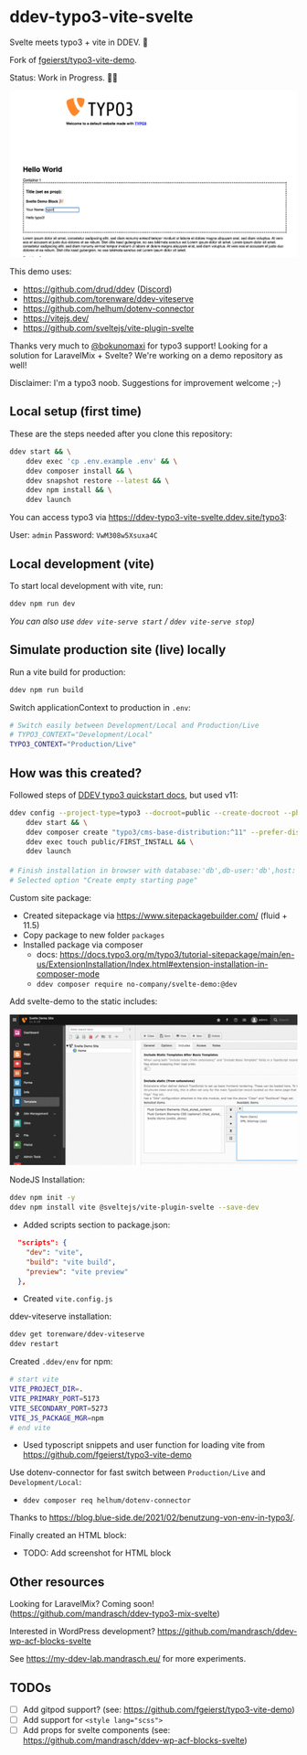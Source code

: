 # ddev-typo3-vite-svelte

Svelte meets typo3 + vite in DDEV. 🧡 

Fork of [fgeierst/typo3-vite-demo](https://github.com/fgeierst/typo3-vite-demo). 

Status: Work in Progress. 🧑‍🔧

![Screenshot block with svelte input binding](.gh-screenshots/teaser.png?raw=true)

This demo uses: 

- https://github.com/drud/ddev ([Discord](https://discord.gg/hCZFfAMc5k))
- https://github.com/torenware/ddev-viteserve
- https://github.com/helhum/dotenv-connector
- https://vitejs.dev/
- https://github.com/sveltejs/vite-plugin-svelte

Thanks very much to [@bokunomaxi](https://github.com/bokunomaxi) for typo3 support! Looking for a solution for LaravelMix + Svelte? We're working on a demo repository as well!

Disclaimer: I'm a typo3 noob. Suggestions for improvement welcome ;-)

## Local setup (first time)

These are the steps needed after you clone this repository:

```bash
ddev start && \
    ddev exec 'cp .env.example .env' && \
    ddev composer install && \
    ddev snapshot restore --latest && \
    ddev npm install && \
    ddev launch
```

You can access typo3 via https://ddev-typo3-vite-svelte.ddev.site/typo3: 

User: `admin`
Password: `VwM308w5Xsuxa4C`

## Local development (vite)

To start local development with vite, run:

```bash
ddev npm run dev 
```

_You can also use `ddev vite-serve start` / `ddev vite-serve stop`)_

## Simulate production site (live) locally

Run a vite build for production:

```bash
ddev npm run build
```

Switch applicationContext to production in `.env`:

```bash
# Switch easily between Development/Local and Production/Live
# TYPO3_CONTEXT="Development/Local"
TYPO3_CONTEXT="Production/Live"
```

## How was this created?

Followed steps of [DDEV typo3 quickstart docs](https://ddev.readthedocs.io/en/latest/users/quickstart/#typo3), but used v11:

```bash
ddev config --project-type=typo3 --docroot=public --create-docroot --php-version 8.1 && \
	ddev start && \
	ddev composer create "typo3/cms-base-distribution:^11" --prefer-dist && \
	ddev exec touch public/FIRST_INSTALL && \
	ddev launch

# Finish installation in browser with database:'db',db-user:'db',host:'db'
# Selected option "Create empty starting page"
```

Custom site package:

- Created sitepackage via https://www.sitepackagebuilder.com/ (fluid + 11.5)
- Copy package to new folder `packages`
- Installed package via composer
    - docs: https://docs.typo3.org/m/typo3/tutorial-sitepackage/main/en-us/ExtensionInstallation/Index.html#extension-installation-in-composer-mode
    - `ddev composer require no-company/svelte-demo:@dev`

Add svelte-demo to the static includes:

![Screenshot edit whole template record, tab includes, add svelte-demo](.gh-screenshots/screenshot_include_static.png?raw=true)

NodeJS Installation:

```bash
ddev npm init -y
ddev npm install vite @sveltejs/vite-plugin-svelte --save-dev
```

- Added scripts section to package.json:

```json
  "scripts": {
    "dev": "vite",
    "build": "vite build",
    "preview": "vite preview"
  },
```

- Created `vite.config.js`

ddev-viteserve installation:

```bash
ddev get torenware/ddev-viteserve
ddev restart
```

Created `.ddev/env` for npm:

```bash
# start vite
VITE_PROJECT_DIR=.
VITE_PRIMARY_PORT=5173
VITE_SECONDARY_PORT=5273
VITE_JS_PACKAGE_MGR=npm
# end vite
```

- Used typoscript snippets and user function for loading vite from https://github.com/fgeierst/typo3-vite-demo

Use dotenv-connector for fast switch between `Production/Live` and `Development/Local`:

- `ddev composer req helhum/dotenv-connector`

Thanks to https://blog.blue-side.de/2021/02/benutzung-von-env-in-typo3/. 

Finally created an HTML block:

- TODO: Add screenshot for HTML block

## Other resources

Looking for LaravelMix? Coming soon! (https://github.com/mandrasch/ddev-typo3-mix-svelte)

Interested in WordPress development? https://github.com/mandrasch/ddev-wp-acf-blocks-svelte

See https://my-ddev-lab.mandrasch.eu/ for more experiments.

## TODOs

- [ ] Add gitpod support? (see: https://github.com/fgeierst/typo3-vite-demo)
- [ ] Add support for `<style lang="scss">`
- [ ] Add props for svelte components (see: https://github.com/mandrasch/ddev-wp-acf-blocks-svelte)
